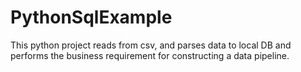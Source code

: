 # PythonSqlExample
This python project reads from csv, and parses data to local DB and performs the business requirement for constructing a data pipeline.
